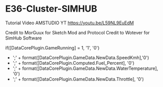 # E36-Cluster-SIMHUB
Tutorial Video AMSTUDIO YT https://youtu.be/L59NL9EuEdM 

Credit to MorGuux for Sketch Mod and Protocol
Credit to Wotever for SimHub Software


if([DataCorePlugin.GameRunning] = 1, '1', '0')
 + ';' +
format([DataCorePlugin.GameData.NewData.SpeedKmh],'0')
 + ';' + 
format([DataCorePlugin.Computed.Fuel_Percent], '0')
 + ';' +
format([DataCorePlugin.GameData.NewData.WaterTemperature], '0')
 + ';' + 
format([DataCorePlugin.GameData.NewData.Throttle], '0')

